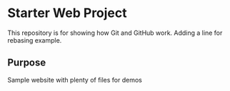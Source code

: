 # Starter Web Project

This repository is for showing how Git and GitHub work. Adding a line for rebasing example.

## Purpose

Sample website with plenty of files for demos